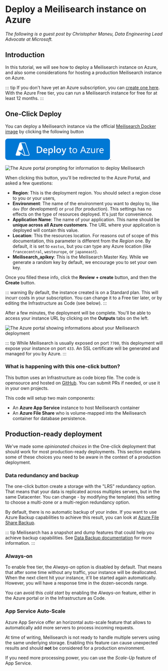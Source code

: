 # Deploy a Meilisearch instance on Azure

_The following is a guest post by Christopher Maneu, Data Engineering Lead Advocate at Microsoft._

## Introduction

In this tutorial, we will see how to deploy a Meilisearch instance on Azure, and also some considerations for hosting a production Meilisearch instance on Azure.

::: tip
If you don't have yet an Azure subscription, you can [create one here](https://azure.microsoft.com/free/). With the Azure Free tier, you can run a Meilisearch instance for free for at least 12 months.
:::

## One-Click Deploy

You can deploy a Meilisearch instance via the official [Meilisearch Docker image]() by clicking the following button 

[![Deploy To Azure](https://raw.githubusercontent.com/Azure/azure-quickstart-templates/master/1-CONTRIBUTION-GUIDE/images/deploytoazure.svg?sanitize=true)](https://portal.azure.com/#create/Microsoft.Template/uri/https%3A%2F%2Fraw.githubusercontent.com%2Fcmaneu%2Fmeilisearch-on-azure%2Fmain%2Fmain.json).

![The Azure portal prompting for information to deploy Meilisearch](/azure/01.azure-deploy-button.png)

When clicking this button, you'll be redirected to the Azure Portal, and asked a few questions: 

- **Region**: This is the deployment region. You should select a region close to you or your users,
- **Environment**: The name of the environment you want to deploy to, like `dev` (for development) or `prod` (for production). This settings has no effects on the type of resources deployed. It's just for convenience.
- **Application Name**: The name of your application. This name should be **unique across all Azure customers**. The URL where your application is deployed will contain this value.
- **Location**: This the resources location. For reasons out of scope of this documentation, this parameter is different from the _Region_ one. By default, it is set to `eastus`, but you can type any Azure location (like `francecentral`, `westeurope`, or `japaneast`).
- **Meilisearch_apikey**: This is the Meilisearch Master Key. While we generate a random key by default, we encourage you to set your own key.

Once you filled these info, click the **Review + create** button, and then the **Create** button.

::: warning
By default, the instance created is on a Standard plan. This will incurr costs in your subscription. You can change it to a Free tier later, or by editing the Infrastructure as Code (see below).
:::

After a few minutes, the deployment will be complete. You'll be able to access your instance URL by clicking on the **Outputs** tabs on the left.

![The Azure portal showing informations about your Meilisearch deployment](/azure/02.azure-output.png)

::: tip
While Meilisearch is usually exposed on port `7700`, this deployment will expose your instance on port `433`. An SSL certificate will be generated and managed for you by Azure.
:::

### What is happening with this one-click button?

This button uses an Infrastructure as code bicep file. The code is opensource and hosted on [GitHub](https://github.com/cmaneu/meilisearch-on-azure). You can submit PRs if needed, or use it in your own projects.

This code will setup two main components: 

- An **Azure App Service** instance to host Meilisearch container
- An **Azure File Share** who is volume-mapped into the Meilisearch container for database persistence. 

## Production-ready deployment

We've made some _opinionated choices_ in the One-click deployment that should work for most production-ready deployments. This section explains some of these choices you need to be aware in the context of a production deployment.

### Data redundancy and backup

The one-click button create a storage with the "LRS" redundancy option. That means that your data is replicated across multiples servers, but in the same Datacenter. You can change - by modifying the template) this setting to choose a multi-zone or a multi-region redundancy option.

By default, there is no automatic backup of your index. If you want to use Azure Backup capabilities to achieve this result, you can look at [Azure File Share Backup](https://docs.microsoft.com/azure/backup/azure-file-share-backup-overview).

::: tip
Meilisearch has a snapshot and dump features that could help you achieve backup capabilities. See [Data Backup documentation](learn/advanced/snapshots_vs_dumps) for more information.
:::

### Always-on

To enable free tier, the _Always-on_ option is disabled by default. That means that after some time without any traffic, your instance will be deallocated. When the next client hit your instance, it'll be started again automatically. However, you will have a response time in the dozen-seconds range. 

You can avoid this _cold start_ by enabling the _Always-on_ feature, either in the Azure portal or in the Infrastructure as Code.

### App Service Auto-Scale

 Azure App Service offer an horizontal auto-scale feature that allows to automatically add more servers to process incoming requests.

 At time of writing, Meilisearch is not ready to handle multiple servers using the same underlying storage. Enabling this feature can cause unexpected results and should **not** be considered for a production environment.

 If you need more processing power, you can use the _Scale-Up_ feature of App Service.